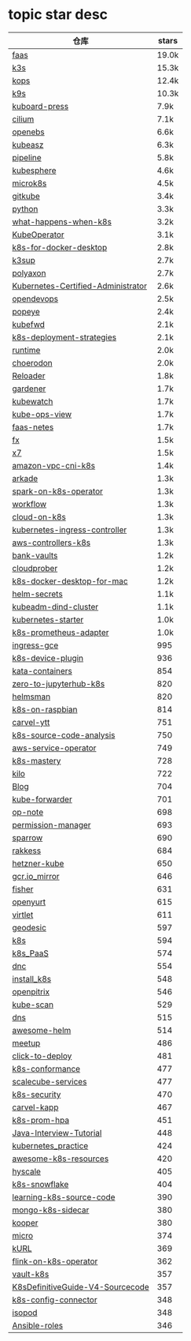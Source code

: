 # topic star desc 




|  仓库   | stars  | 
|-----|-------| 
|[faas](https://github.com/openfaas/faas.git)|19.0k|
|[k3s](https://github.com/k3s-io/k3s.git)|15.3k|
|[kops](https://github.com/kubernetes/kops.git)|12.4k|
|[k9s](https://github.com/derailed/k9s.git)|10.3k|
|[kuboard-press](https://github.com/eip-work/kuboard-press.git)|7.9k|
|[cilium](https://github.com/cilium/cilium.git)|7.1k|
|[openebs](https://github.com/openebs/openebs.git)|6.6k|
|[kubeasz](https://github.com/easzlab/kubeasz.git)|6.3k|
|[pipeline](https://github.com/tektoncd/pipeline.git)|5.8k|
|[kubesphere](https://github.com/kubesphere/kubesphere.git)|4.6k|
|[microk8s](https://github.com/ubuntu/microk8s.git)|4.5k|
|[gitkube](https://github.com/hasura/gitkube.git)|3.4k|
|[python](https://github.com/kubernetes-client/python.git)|3.3k|
|[what-happens-when-k8s](https://github.com/jamiehannaford/what-happens-when-k8s.git)|3.2k|
|[KubeOperator](https://github.com/KubeOperator/KubeOperator.git)|3.1k|
|[k8s-for-docker-desktop](https://github.com/AliyunContainerService/k8s-for-docker-desktop.git)|2.8k|
|[k3sup](https://github.com/alexellis/k3sup.git)|2.7k|
|[polyaxon](https://github.com/polyaxon/polyaxon.git)|2.7k|
|[Kubernetes-Certified-Administrator](https://github.com/walidshaari/Kubernetes-Certified-Administrator.git)|2.6k|
|[opendevops](https://github.com/opendevops-cn/opendevops.git)|2.5k|
|[popeye](https://github.com/derailed/popeye.git)|2.4k|
|[kubefwd](https://github.com/txn2/kubefwd.git)|2.1k|
|[k8s-deployment-strategies](https://github.com/ContainerSolutions/k8s-deployment-strategies.git)|2.1k|
|[runtime](https://github.com/kata-containers/runtime.git)|2.0k|
|[choerodon](https://github.com/open-hand/choerodon.git)|2.0k|
|[Reloader](https://github.com/stakater/Reloader.git)|1.8k|
|[gardener](https://github.com/gardener/gardener.git)|1.7k|
|[kubewatch](https://github.com/bitnami-labs/kubewatch.git)|1.7k|
|[kube-ops-view](https://github.com/hjacobs/kube-ops-view.git)|1.7k|
|[faas-netes](https://github.com/openfaas/faas-netes.git)|1.7k|
|[fx](https://github.com/metrue/fx.git)|1.5k|
|[x7](https://github.com/x-ream/x7.git)|1.5k|
|[amazon-vpc-cni-k8s](https://github.com/aws/amazon-vpc-cni-k8s.git)|1.4k|
|[arkade](https://github.com/alexellis/arkade.git)|1.3k|
|[spark-on-k8s-operator](https://github.com/GoogleCloudPlatform/spark-on-k8s-operator.git)|1.3k|
|[workflow](https://github.com/deis/workflow.git)|1.3k|
|[cloud-on-k8s](https://github.com/elastic/cloud-on-k8s.git)|1.3k|
|[kubernetes-ingress-controller](https://github.com/Kong/kubernetes-ingress-controller.git)|1.3k|
|[aws-controllers-k8s](https://github.com/aws/aws-controllers-k8s.git)|1.3k|
|[bank-vaults](https://github.com/banzaicloud/bank-vaults.git)|1.2k|
|[cloudprober](https://github.com/google/cloudprober.git)|1.2k|
|[k8s-docker-desktop-for-mac](https://github.com/gotok8s/k8s-docker-desktop-for-mac.git)|1.2k|
|[helm-secrets](https://github.com/zendesk/helm-secrets.git)|1.1k|
|[kubeadm-dind-cluster](https://github.com/kubernetes-retired/kubeadm-dind-cluster.git)|1.1k|
|[kubernetes-starter](https://github.com/liuyi01/kubernetes-starter.git)|1.0k|
|[k8s-prometheus-adapter](https://github.com/DirectXMan12/k8s-prometheus-adapter.git)|1.0k|
|[ingress-gce](https://github.com/kubernetes/ingress-gce.git)|995|
|[k8s-device-plugin](https://github.com/NVIDIA/k8s-device-plugin.git)|936|
|[kata-containers](https://github.com/kata-containers/kata-containers.git)|854|
|[zero-to-jupyterhub-k8s](https://github.com/jupyterhub/zero-to-jupyterhub-k8s.git)|820|
|[helmsman](https://github.com/Praqma/helmsman.git)|820|
|[k8s-on-raspbian](https://github.com/alexellis/k8s-on-raspbian.git)|814|
|[carvel-ytt](https://github.com/vmware-tanzu/carvel-ytt.git)|751|
|[k8s-source-code-analysis](https://github.com/daniel-hutao/k8s-source-code-analysis.git)|750|
|[aws-service-operator](https://github.com/amazon-archives/aws-service-operator.git)|749|
|[k8s-mastery](https://github.com/rinormaloku/k8s-mastery.git)|728|
|[kilo](https://github.com/squat/kilo.git)|722|
|[Blog](https://github.com/pkwenda/Blog.git)|704|
|[kube-forwarder](https://github.com/pixel-point/kube-forwarder.git)|701|
|[op-note](https://github.com/shfshanyue/op-note.git)|698|
|[permission-manager](https://github.com/sighupio/permission-manager.git)|693|
|[sparrow](https://github.com/wylok/sparrow.git)|690|
|[rakkess](https://github.com/corneliusweig/rakkess.git)|684|
|[hetzner-kube](https://github.com/xetys/hetzner-kube.git)|650|
|[gcr.io_mirror](https://github.com/anjia0532/gcr.io_mirror.git)|646|
|[fisher](https://github.com/fxllong/fisher.git)|631|
|[openyurt](https://github.com/alibaba/openyurt.git)|615|
|[virtlet](https://github.com/Mirantis/virtlet.git)|611|
|[geodesic](https://github.com/cloudposse/geodesic.git)|597|
|[k8s](https://github.com/ericchiang/k8s.git)|594|
|[k8s_PaaS](https://github.com/ben1234560/k8s_PaaS.git)|574|
|[dnc](https://github.com/dncto/dnc.git)|554|
|[install_k8s](https://github.com/yonyoucloud/install_k8s.git)|548|
|[openpitrix](https://github.com/openpitrix/openpitrix.git)|546|
|[kube-scan](https://github.com/octarinesec/kube-scan.git)|529|
|[dns](https://github.com/kubernetes/dns.git)|515|
|[awesome-helm](https://github.com/cdwv/awesome-helm.git)|514|
|[meetup](https://github.com/baiyutang/meetup.git)|486|
|[click-to-deploy](https://github.com/GoogleCloudPlatform/click-to-deploy.git)|481|
|[k8s-conformance](https://github.com/cncf/k8s-conformance.git)|477|
|[scalecube-services](https://github.com/scalecube/scalecube-services.git)|477|
|[k8s-security](https://github.com/kabachook/k8s-security.git)|470|
|[carvel-kapp](https://github.com/vmware-tanzu/carvel-kapp.git)|467|
|[k8s-prom-hpa](https://github.com/stefanprodan/k8s-prom-hpa.git)|451|
|[Java-Interview-Tutorial](https://github.com/Wasabi1234/Java-Interview-Tutorial.git)|448|
|[kubernetes_practice](https://github.com/hackstoic/kubernetes_practice.git)|424|
|[awesome-k8s-resources](https://github.com/tomhuang12/awesome-k8s-resources.git)|420|
|[hyscale](https://github.com/hyscale/hyscale.git)|405|
|[k8s-snowflake](https://github.com/jessfraz/k8s-snowflake.git)|404|
|[learning-k8s-source-code](https://github.com/Kevin-fqh/learning-k8s-source-code.git)|390|
|[mongo-k8s-sidecar](https://github.com/cvallance/mongo-k8s-sidecar.git)|380|
|[kooper](https://github.com/spotahome/kooper.git)|380|
|[micro](https://github.com/hb-go/micro.git)|374|
|[kURL](https://github.com/replicatedhq/kURL.git)|369|
|[flink-on-k8s-operator](https://github.com/GoogleCloudPlatform/flink-on-k8s-operator.git)|362|
|[vault-k8s](https://github.com/hashicorp/vault-k8s.git)|357|
|[K8sDefinitiveGuide-V4-Sourcecode](https://github.com/kubeguide/K8sDefinitiveGuide-V4-Sourcecode.git)|357|
|[k8s-config-connector](https://github.com/GoogleCloudPlatform/k8s-config-connector.git)|348|
|[isopod](https://github.com/cruise-automation/isopod.git)|348|
|[Ansible-roles](https://github.com/lework/Ansible-roles.git)|346|
